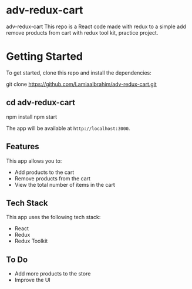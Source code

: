 # adv-redux-cart

adv-redux-cart
This repo is a React code made with redux to a simple add remove products from cart with redux tool kit, practice project.

# Getting Started
To get started, clone this repo and install the dependencies:

git clone https://github.com/LamiaaIbrahim/adv-redux-cart.git

## cd adv-redux-cart
npm install
npm start

The app will be available at `http://localhost:3000`.

## Features

This app allows you to:

* Add products to the cart
* Remove products from the cart
* View the total number of items in the cart

## Tech Stack

This app uses the following tech stack:

* React
* Redux
* Redux Toolkit

## To Do

* Add more products to the store
* Improve the UI
